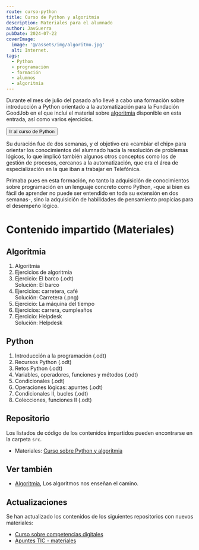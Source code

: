```yaml
---
route: curso-python
title: Curso de Python y algoritmia
description: Materiales para el alumnado
author: JavGuerra
pubDate: 2024-07-22
coverImage:
  image: '@/assets/img/algoritmo.jpg'
  alt: Internet.
tags:
  - Python
  - programación
  - formación
  - alumnos
  - algoritmia
---
```


Durante el mes de julio del pasado año llevé a cabo una formación sobre introducción a Python orientado a la automatización para la Fundación GoodJob en el que incluí el material sobre [algoritmia](/blog/algoritmia) disponible en esta entrada, así como varios ejercicios.

[<button>Ir al curso de Python</button>](https://github.com/JavGuerra/curso-python-algoritmia)

Su duración fue de dos semanas, y el objetivo era «cambiar el chip» para orientar los conocimientos del alumnado hacia la resolución de problemas lógicos, lo que implicó también algunos otros conceptos como los de gestión de procesos, cercanos a la automatización, que era el área de especialización en la que iban a trabajar en Telefónica.

Primaba pues en esta formación, no tanto la adquisición de conocimientos sobre programación en un lenguaje concreto como Python, -que si bien es fácil de aprender no puede ser entendido en toda su extensión en dos semanas-, sino la adquisición de habilidades de pensamiento propicias para el desempeño lógico.

# Contenido impartido (Materiales)

## Algoritmia

01. Algoritmia
01. Ejercicios de algoritmia
01. Ejercicio: El barco (.odt)  
      Solución: El barco
02. Ejercicios: carretera, café  
      Solución: Carretera (.png)
03. Ejercicio: La máquina del tiempo
04. Ejercicios: carrera, cumpleaños
05. Ejercicio: Helpdesk  
      Solución: Helpdesk

## Python

01. Introducción a la programación (.odt)
02. Recursos Python (.odt)
02. Retos Python (.odt)
03. Variables, operadores, funciones y métodos (.odt)
04. Condicionales (.odt)
04. Operaciones lógicas: apuntes (.odt)
05. Condicionales II, bucles (.odt)
06. Colecciones, funciones II (.odt)

## Repositorio

Los listados de código de los contenidos impartidos pueden encontrarse en la carpeta `src`.

- Materiales: [Curso sobre Python y algoritmia](https://github.com/JavGuerra/curso-python-algoritmia)

## Ver también

- [Algoritmia](/blog/algoritmia), Los algoritmos nos enseñan el camino.

## Actualizaciones

Se han actualizado los contenidos de los siguientes repositorios con nuevos materiales:

- [Curso sobre competencias digitales](https://github.com/JavGuerra/curso-competencias-digitales)
- [Apuntes TIC - materiales](https://github.com/JavGuerra/apuntes-tic)
